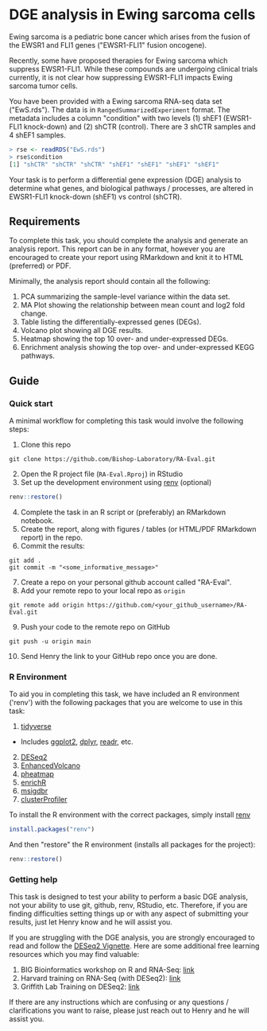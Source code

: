 # DGE analysis in Ewing sarcoma cells

Ewing sarcoma is a pediatric bone cancer which arises from the fusion of the EWSR1 and FLI1 genes ("EWSR1-FLI1" fusion oncogene).

Recently, some have proposed therapies for Ewing sarcoma which suppress EWSR1-FLI1. While these compounds are undergoing clinical trials currently, it is not clear how suppressing EWSR1-FLI1 impacts Ewing sarcoma tumor cells.

You have been provided with a Ewing sarcoma RNA-seq data set ("EwS.rds"). The data is in `RangedSummarizedExperiment` format. The metadata includes a column "condition" with two levels (1) shEF1 (EWSR1-FLI1 knock-down) and (2) shCTR (control). There are 3 shCTR samples and 4 shEF1 samples.

```R
> rse <- readRDS("EwS.rds")
> rse$condition
[1] "shCTR" "shCTR" "shCTR" "shEF1" "shEF1" "shEF1" "shEF1"
```

Your task is to perform a differential gene expression (DGE) analysis to determine what genes, and biological pathways / processes, are altered in EWSR1-FLI1 knock-down (shEF1) vs control (shCTR).

## Requirements

To complete this task, you should complete the analysis and generate an analysis report. This report can be in any format, however you are encouraged to create your report using RMarkdown and knit it to HTML (preferred) or PDF.

Minimally, the analysis report should contain all the following:

1. PCA summarizing the sample-level variance within the data set.
2. MA Plot showing the relationship between mean count and log2 fold change.
3. Table listing the differentially-expressed genes (DEGs).
4. Volcano plot showing all DGE results.
5. Heatmap showing the top 10 over- and under-expressed DEGs.
6. Enrichment analysis showing the top over- and under-expressed KEGG pathways.

## Guide


### Quick start

A minimal workflow for completing this task would involve the following steps:

1. Clone this repo

```shell
git clone https://github.com/Bishop-Laboratory/RA-Eval.git
```

2. Open the R project file (`RA-Eval.Rproj`) in RStudio
3. Set up the development environment using [renv](https://rstudio.github.io/renv/index.html) (optional)

```R
renv::restore()
```

4. Complete the task in an R script or (preferably) an RMarkdown notebook.
5. Create the report, along with figures / tables (or HTML/PDF RMarkdown report) in the repo.
6. Commit the results:

```shell
git add .
git commit -m "<some_informative_message>"
```

7. Create a repo on your personal github account called "RA-Eval".
8. Add your remote repo to your local repo as `origin`

```shell
git remote add origin https://github.com/<your_github_username>/RA-Eval.git
```

9. Push your code to the remote repo on GitHub

```shell
git push -u origin main
```

10. Send Henry the link to your GitHub repo once you are done.

### R Environment

To aid you in completing this task, we have included an R environment ('renv')
with the following packages that you are welcome to use in this task:

1. [tidyverse](https://www.tidyverse.org/)
  - Includes [ggplot2](https://ggplot2.tidyverse.org/), [dplyr](https://dplyr.tidyverse.org/), [readr](https://readr.tidyverse.org/), etc.
2. [DESeq2](https://bioconductor.org/packages/release/bioc/html/DESeq2.html)
3. [EnhancedVolcano](https://bioconductor.org/packages/release/bioc/html/EnhancedVolcano.html)
4. [pheatmap](https://cran.r-project.org/web/packages/pheatmap/index.html)
5. [enrichR](https://cran.r-project.org/web/packages/enrichR/index.html)
6. [msigdbr](https://cran.r-project.org/web/packages/msigdbr/index.html)
7. [clusterProfiler](https://bioconductor.org/packages/release/bioc/html/clusterProfiler.html)

To install the R environment with the correct packages, simply install [renv](https://rstudio.github.io/renv/index.html)

```R
install.packages("renv")
```

And then "restore" the R environment (installs all packages for the project):

```R
renv::restore()
```

### Getting help

This task is designed to test your ability to perform a basic DGE analysis, not your ability to use git, github, renv, RStudio, etc. Therefore, if you are finding difficulties setting things up or with any aspect of submitting your results, just let Henry know and he will assist you. 

If you are struggling with the DGE analysis, you are strongly encouraged to read and follow the [DESeq2 Vignette](https://bioconductor.org/packages/devel/bioc/vignettes/DESeq2/inst/doc/DESeq2.html). Here are some additional free learning resources which you may find valuable:

1. BIG Bioinformatics workshop on R and RNA-Seq: [link](https://www.bigbioinformatics.org/r-and-rnaseq-analysis)
2. Harvard training on RNA-Seq (with DESeq2): [link](https://wiki.harvard.edu/confluence/display/hbctraining/DGE+workshop)
3. Griffith Lab Training on DESeq2: [link](https://genviz.org/course/#module-04-expression)

If there are any instructions which are confusing or any questions / clarifications you want to raise, please just reach out to Henry and he will assist you.

